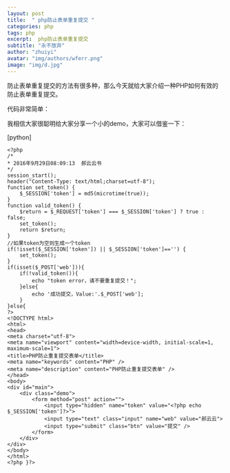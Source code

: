 ```yaml
---
layout: post
title:  " php防止表单重复提交 "
categories: php
tags: php 
excerpt:  php防止表单重复提交
subtitle: "永不放弃"
author: "zhuiyi"
avatar: "img/authors/wferr.png"
image: "img/d.jpg"
---
```

防止表单重复提交的方法有很多种，那么今天就给大家介绍一种PHP如何有效的防止表单重复提交。

代码非常简单：

我相信大家很聪明给大家分享一个小的demo，大家可以借鉴一下：


[python] 

    <?php  
    /*  
    * 2016年9月29日08:09:13  郝云云书  
    */  
    session_start();  
    header("Content-Type: text/html;charset=utf-8");  
    function set_token() {  
        $_SESSION['token'] = md5(microtime(true));  
    }  
    function valid_token() {  
        $return = $_REQUEST['token'] === $_SESSION['token'] ? true : false;  
        set_token();  
        return $return;  
    }  
    //如果token为空则生成一个token  
    if(!isset($_SESSION['token']) || $_SESSION['token']=='') {  
        set_token();  
    }  
    if(isset($_POST['web'])){  
        if(!valid_token()){  
            echo "token error，请不要重复提交！";  
        }else{  
            echo '成功提交，Value:'.$_POST['web'];  
        }  
    }else{  
    ?>  
    <!DOCTYPE html>  
    <html>  
    <head>  
    <meta charset="utf-8">  
    <meta name="viewport" content="width=device-width, initial-scale=1, maximum-scale=1">  
    <title>PHP防止重复提交表单</title>  
    <meta name="keywords" content="PHP" />  
    <meta name="description" content="PHP防止重复提交表单" />  
    </head>  
    <body>  
    <div id="main">  
        <div class="demo">  
            <form method="post" action="">    
                <input type="hidden" name="token" value="<?php echo $_SESSION['token']?>">    
                <input type="text" class="input" name="web" value="郝云云">    
                <input type="submit" class="btn" value="提交" />    
            </form>    
        </div>  
    </div>  
    </body>  
    </html>  
    <?php }?>  